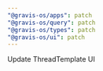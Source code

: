 ```yaml
---
"@gravis-os/apps": patch
"@gravis-os/query": patch
"@gravis-os/types": patch
"@gravis-os/ui": patch
---
```


Update ThreadTemplate UI
